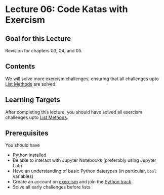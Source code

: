 # Lecture 06: Code Katas with Exercism
## Goal for this Lecture
Revision for chapters 03, 04, and 05.

## Contents
We will solve more exercism challenges, ensuring that all challenges upto [List Methods](https://exercism.org/tracks/python/concepts/list-methods) are solved.

## Learning Targets
After completing this lecture, you should have solved all exercism challenges upto [List Methods](https://exercism.org/tracks/python/concepts/list-methods).

## Prerequisites
You should have

* Python installed
* Be able to interact with Jupyter Notebooks (preferably using Jupyter Lab)
* Have an understanding of basic Python datatypes (in particular, `bool` variables)
* Create an account on [exercism](https://exercism.org/) and join the [Python track](https://exercism.org/tracks/python)
* Solve all early challenges before lists

